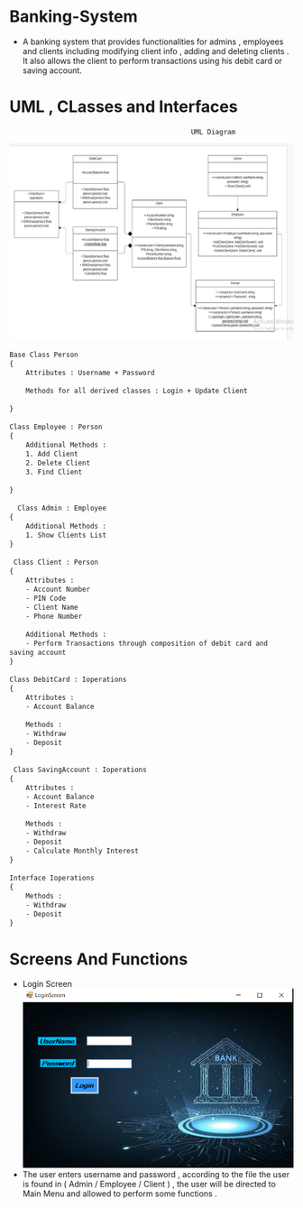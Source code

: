 # Banking-System
- A banking system that provides functionalities for admins , employees and clients including modifying client info , adding and deleting clients . It also allows the client to perform transactions using his debit card or saving account.

# UML , CLasses and Interfaces

                                                 UML Diagram
 ![UML](https://github.com/Joeee167/Banking-System/blob/main/Screenshot%202024-06-18%20174936.png)


    Base Class Person
    {
        Attributes : Username + Password

        Methods for all derived classes : Login + Update Client
        
    }

    Class Employee : Person
    {
        Additional Methods : 
        1. Add Client
        2. Delete Client
        3. Find Client
        
    }

      Class Admin : Employee
    {
        Additional Methods : 
        1. Show Clients List
    }

     Class Client : Person
    {
        Attributes : 
        - Account Number
        - PIN Code
        - Client Name
        - Phone Number

        Additional Methods :
        - Perform Transactions through composition of debit card and saving account
    }

    Class DebitCard : Ioperations
    {
        Attributes : 
        - Account Balance
          
        Methods :
        - Withdraw
        - Deposit
    }

     Class SavingAccount : Ioperations
    {
        Attributes : 
        - Account Balance
        - Interest Rate
          
        Methods :
        - Withdraw
        - Deposit
        - Calculate Monthly Interest
    }

    Interface Ioperations
    {
        Methods :
        - Withdraw
        - Deposit
    }

  # Screens And Functions

  - Login Screen
   ![LoginScreen](https://github.com/Joeee167/Banking-System/blob/main/Screenshot%202024-06-20%20151744.png)
  - The user enters username and password , according to the file the user is found in ( Admin / Employee / Client ) , the user will be directed to Main Menu and allowed to perform some functions .

    
